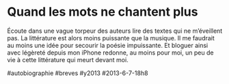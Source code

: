# Quand les mots ne chantent plus

Écoute dans une vague torpeur des auteurs lire des textes qui ne m’éveillent pas. La littérature est alors moins puissante que la musique. Il me faudrait au moins une idée pour secourir la poésie impuissante. Et bloguer ainsi avec légèreté depuis mon iPhone redonne, au moins pour moi, un peu de vie à cette littérature qui meurt devant moi.



#autobiographie #breves #y2013 #2013-6-7-18h8

